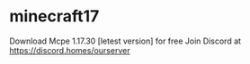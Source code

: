 # minecraft17
Download Mcpe 1.17.30 [letest version] for free Join Discord at https://discord.homes/ourserver
